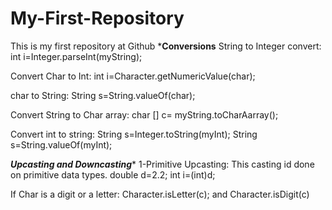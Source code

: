 # My-First-Repository
This is my first repository at Github
*****Conversions****
String to Integer convert:
int i=Integer.parseInt(myString);

Convert Char to Int:
int i=Character.getNumericValue(char);

char to String:
String s=String.valueOf(char);

Convert String to Char array:
char [] c= myString.toCharAarray();

Convert int to string:
String s=Integer.toString(myInt);
String s=String.valueOf(myInt);

***Upcasting and Downcasting****
1-Primitive Upcasting:
This casting id done on primitive data types.
double d=2.2;
int i=(int)d;

If Char is a digit or a letter:
Character.isLetter(c); and Character.isDigit(c)


